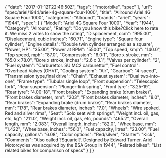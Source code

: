 {
    "date": "2017-01-12T22:46:50Z",
    "tags": [
        "motorbike",
        "spec"
    ],
    "url": "spec\/ariel\/1944\/ariel-4g-square-four-1000",
    "title": "Allround Ariel 4G Square Four 1000",
    "categories": "Allround",
    "brands": "ariel",
    "years": "1944",
    "spec": [
        {
            "Model": "Ariel 4G Square Four 1000",
            "Year": "1944",
            "Category": "Allround",
            "Rating": "Do you know this bike?Click here to rate it. We miss 2 votes to show the rating",
            "Displacement, ccm": "995.00",
            "Displacement, cubic inches": "60.71",
            "Engine type": "Square four cylinder",
            "Engine details": "Double twin cylinder arranged as a square",
            "Power, HP": "35.00",
            "Power at RPM": "5500",
            "Top speed, km\/h": "140.0",
            "Top speed, mph": "87.0",
            "Compression": "6.0:1",
            "Bore x stroke, mm": "65.0 x 78.0",
            "Bore x stroke, inches": "2.6 x 3.1",
            "Valves per cylinder": "2",
            "Fuel system": "Carburettor. SU MC2 carburettor",
            "Fuel control": "Overhead Valves (OHV)",
            "Cooling system": "Air",
            "Gearbox": "4-speed",
            "Transmission type,final drive": "Chain",
            "Exhaust system": "Dual two-into-one",
            "Frame type": "Tubular single loop",
            "Front suspension": "Telescopic fork",
            "Rear suspension": "Plunger-link spring",
            "Front tyre": "3.25-19",
            "Rear tyre": "4.00-18",
            "Front brakes": "Expanding brake (drum brake)",
            "Front brakes diameter, mm": "203",
            "Front brakes diameter, inches": "8.0",
            "Rear brakes": "Expanding brake (drum brake)",
            "Rear brakes diameter, mm": "178",
            "Rear brakes diameter, inches": "7.0",
            "Wheels": "Wire spoked. Red and silver rims",
            "Seat": "Solo seat with springs",
            "Weight incl. oil, gas, etc, kg": "211.0",
            "Weight incl. oil, gas, etc, pounds": "465.2",
            "Overall length, mm": "2.083",
            "Overall length, inches": "82.0",
            "Wheelbase, mm": "1.422",
            "Wheelbase, inches": "56.0",
            "Fuel capacity, litres": "23.00",
            "Fuel capacity, gallons": "6.08",
            "Color options": "Red\/silver",
            "Starter": "Kick",
            "Comments": "Also called ?Squariel?. Designed by Edward Turner. Ariel Motorcycles was acquired by the BSA Group in 1944",
            "Related bikes": "List related bikes for comparison of specs"
        }
    ]
}